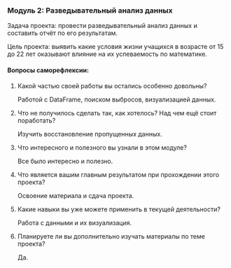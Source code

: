 ### Модуль 2: Разведывательный анализ данных
 
   Задача проекта: провести разведывательный анализ данных и составить отчёт по его результатам.
   
   Цель проекта:  выявить какие условия жизни учащихся в возрасте от 15 до 22 лет оказывают влияние на их успеваемость по математике.

#### Вопросы саморефлексии:

1. Какой частью своей работы вы остались особенно довольны?

    Работой с DataFrame, поиском выбросов, визуализацией данных.

2. Что не получилось сделать так, как хотелось? Над чем ещё стоит поработать?

    Изучить восстановление пропущенных данных.
    
3. Что интересного и полезного вы узнали в этом модуле?

    Все было интересно и полезно.
4. Что является вашим главным результатом при прохождении этого проекта?

    Освоение материала и сдача проекта.
5. Какие навыки вы уже можете применить в текущей деятельности?

    Работа с данными и их визуализация.
6. Планируете ли вы дополнительно изучать материалы по теме проекта?
	
	Да.